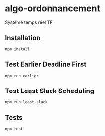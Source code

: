 # algo-ordonnancement

Système temps réel TP

## Installation

`npm install`

## Test Earlier Deadline First

`npm run earlier`

## Test Least Slack Scheduling

`npm run least-slack`

## Tests

`npm test`